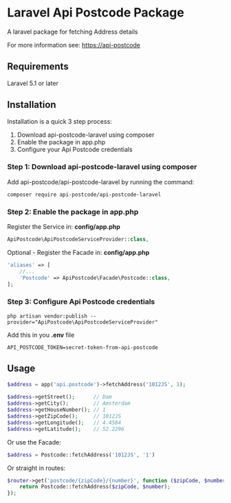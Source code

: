 Laravel Api Postcode Package
============================

A laravel package for fetching Address details

For more information see: [https://api-postcode](https://api-postcode.nl/)

## Requirements ##

Laravel 5.1 or later


Installation
------------
Installation is a quick 3 step process:

1. Download api-postcode-laravel using composer
2. Enable the package in app.php
3. Configure your Api Postcode credentials

### Step 1: Download api-postcode-laravel using composer

Add api-postcode/api-postcode-laravel by running the command:

```
composer require api-postcode/api-postcode-laravel
```

### Step 2: Enable the package in app.php

Register the Service in: **config/app.php**

``` php
ApiPostcode\ApiPostcodeServiceProvider::class,
````

Optional - Register the Facade in: **config/app.php**

``` php
'aliases' => [
    //...
    'Postcode' => ApiPostcode\Facade\Postcode::class,
];
````

### Step 3: Configure Api Postcode credentials

```
php artisan vendor:publish --provider="ApiPostcode\ApiPostcodeServiceProvider"
```

Add this in you **.env** file

```
API_POSTCODE_TOKEN=secret-token-from-api-postcode
```

Usage
-----

``` php
$address = app('api.postcode')->fetchAddress('1012JS', 1);
	
$address->getStreet();      // Dam
$address->getCity();        // Amsterdam
$address->getHouseNumber(); // 1
$address->getZipCode();     // 1012JS
$address->getLongitude();   // 4.4584
$address->getLatitude();    // 52.2296
````

Or use the Facade:

``` php
$address = Postcode::fetchAddress('1012JS', '1')
````

Or straight in routes:

``` php
$router->get('postcode/{zipCode}/{number}', function ($zipCode, $number) {
    return Postcode::fetchAddress($zipCode, $number);
});
````

